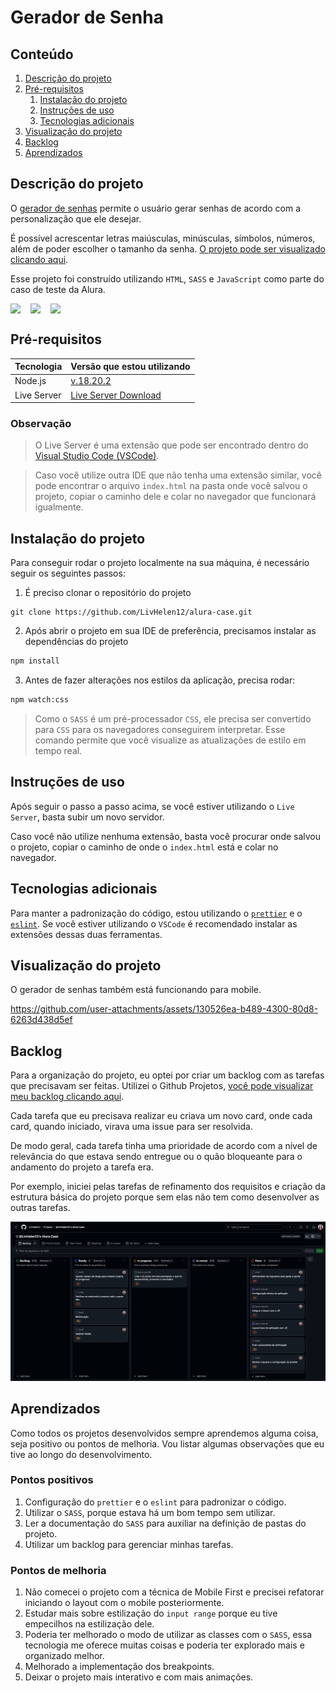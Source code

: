 # Gerador de Senha

## Conteúdo

1. [Descrição do projeto](#descrição-do-projeto)
2. [Pré-requisitos](#pré-requisitos)
   1. [Instalação do projeto](#instalação-do-projeto)
   2. [Instruções de uso](#instruções-de-uso)
   3. [Tecnologias adicionais](#tecnologias-adicionais)
3. [Visualização do projeto](#visualização-do-projeto)
4. [Backlog](#backlog)
5. [Aprendizados](#aprendizados)

## Descrição do projeto

O [gerador de senhas](https://alura-case-tau.vercel.app/) permite o usuário gerar senhas de acordo com a personalização que ele desejar.

É possível acrescentar letras maiúsculas, minúsculas, símbolos, números, além de poder escolher o tamanho da senha. [O projeto pode ser visualizado clicando aqui](https://alura-case-tau.vercel.app/).

Esse projeto foi construído utilizando `HTML`, `SASS` e `JavaScript` como parte do caso de teste da Alura.

<div style="display: flex; gap: 16px">
    <img src="https://img.shields.io/badge/html5-%23E34F26.svg?style=for-the-badge&logo=html5&logoColor=white"/>
    <img src="https://img.shields.io/badge/SASS-hotpink.svg?style=for-the-badge&logo=SASS&logoColor=white"/>
    <img src="https://img.shields.io/badge/javascript-%23323330.svg?style=for-the-badge&logo=javascript&logoColor=%23F7DF1E"/>
</div>

## Pré-requisitos

| Tecnologia  | Versão que estou utilizando                                                                       |
| ----------- | ------------------------------------------------------------------------------------------------- |
| Node.js     | [v.18.20.2](https://nodejs.org/en/download/package-manager)                                       |
| Live Server | [Live Server Download](https://marketplace.visualstudio.com/items?itemName=ritwickdey.LiveServer) |

### Observação

> O Live Server é uma extensão que pode ser encontrado dentro do [Visual Studio Code (VSCode)](https://code.visualstudio.com/).

> Caso você utilize outra IDE que não tenha uma extensão similar, você pode encontrar o arquivo `index.html` na pasta onde você salvou o projeto, copiar o caminho dele e colar no navegador que funcionará igualmente.

## Instalação do projeto

Para conseguir rodar o projeto localmente na sua máquina, é necessário seguir os seguintes passos:

1. É preciso clonar o repositório do projeto

```git
git clone https://github.com/LivHelen12/alura-case.git
```

2. Após abrir o projeto em sua IDE de preferência, precisamos instalar as dependências do projeto

```bash
npm install
```

3. Antes de fazer alterações nos estilos da aplicação, precisa rodar:

```bash
npm watch:css
```

> Como o `SASS` é um pré-processador `CSS`, ele precisa ser convertido para `CSS` para os navegadores conseguirem interpretar. Esse comando permite que você visualize as atualizações de estilo em tempo real.

## Instruções de uso

Após seguir o passo a passo acima, se você estiver utilizando o `Live Server`, basta subir um novo servidor.

Caso você não utilize nenhuma extensão, basta você procurar onde salvou o projeto, copiar o caminho de onde o `index.html` está e colar no navegador.

## Tecnologias adicionais

Para manter a padronização do código, estou utilizando o [`prettier`](https://marketplace.visualstudio.com/items?itemName=esbenp.prettier-vscode) e o [`eslint`](https://marketplace.visualstudio.com/items?itemName=dbaeumer.vscode-eslint).
Se você estiver utilizando o `VSCode` é recomendado instalar as extensões dessas duas ferramentas.

## Visualização do projeto
O gerador de senhas também está funcionando para mobile.


https://github.com/user-attachments/assets/130526ea-b489-4300-80d8-6263d438d5ef


## Backlog

Para a organização do projeto, eu optei por criar um backlog com as tarefas que precisavam ser feitas. Utilizei o Github Projetos, [você pode visualizar meu backlog clicando aqui](https://github.com/users/LivHelen12/projects/1/views/1).

Cada tarefa que eu precisava realizar eu criava um novo card, onde cada card, quando iniciado, virava uma issue para ser resolvida.

De modo geral, cada tarefa tinha uma prioridade de acordo com a nível de relevância do que estava sendo entregue ou o quão bloqueante para o andamento do projeto a tarefa era.

Por exemplo, iniciei pelas tarefas de refinamento dos requisitos e criação da estrutura básica do projeto porque sem elas não tem como desenvolver as outras tarefas.

![Imagem do Backlog (Ainda em desenvolvimento)](./src/assets/screenshots/01.png)

## Aprendizados

Como todos os projetos desenvolvidos sempre aprendemos alguma coisa, seja positivo ou pontos de melhoria. Vou listar algumas observações que eu tive ao longo do desenvolvimento.

### Pontos positivos

1. Configuração do `prettier` e o `eslint` para padronizar o código.
2. Utilizar o `SASS`, porque estava há um bom tempo sem utilizar.
3. Ler a documentação do `SASS` para auxiliar na definição de pastas do projeto.
4. Utilizar um backlog para gerenciar minhas tarefas.

### Pontos de melhoria

1. Não comecei o projeto com a técnica de Mobile First e precisei refatorar iniciando o layout com o mobile posteriormente.
2. Estudar mais sobre estilização do `input range` porque eu tive empecilhos na estilização dele.
3. Poderia ter melhorado o modo de utilizar as classes com o `SASS`, essa tecnologia me oferece muitas coisas e poderia ter explorado mais e organizado melhor.
4. Melhorado a implementação dos breakpoints.
5. Deixar o projeto mais interativo e com mais animações.
